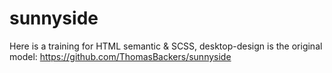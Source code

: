 # sunnyside

Here is a training for HTML semantic & SCSS, desktop-design is the original model:
https://github.com/ThomasBackers/sunnyside